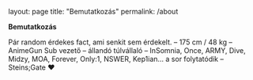 layout: page
title: "Bemutatkozás"
permalink: /about

**Bemutatkozás**

Pár random érdekes fact, ami senkit sem érdekelt.
– 175 cm / 48 kg
– AnimeGun Sub vezető
– állandó túlvállaló
– InSomnia, Once, ARMY, Dive, Midzy, MOA, Forever, Only:1, NSWER, Kep1ian… a sor folytatódik
– Steins;Gate ❤

